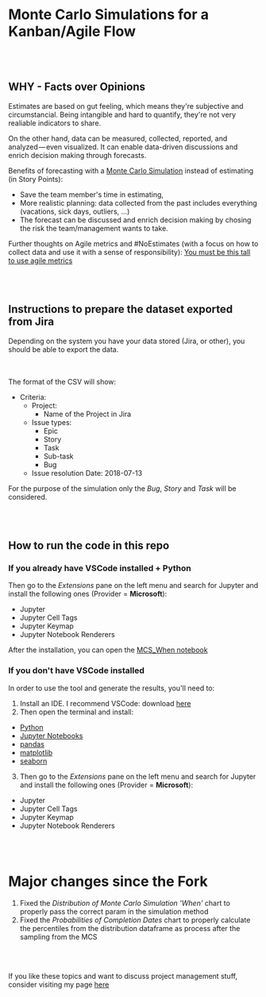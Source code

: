 # Monte Carlo Simulations for a Kanban/Agile Flow

<br><br>

## WHY - Facts over Opinions

Estimates are based on gut feeling, which means they're subjective and circumstancial. Being intangible and hard to quantify, they're not very realiable indicators to share. 

On the other hand, data can be measured, collected, reported, and analyzed — even visualized. It can enable data-driven discussions and enrich decision making through forecasts.

Benefits of forecasting with a [Monte Carlo Simulation](https://simple.wikipedia.org/wiki/Monte_Carlo_algorithm) instead of estimating (in Story Points): 
- Save the team member's time in estimating,
- More realistic planning: data collected from the past includes everything (vacations, sick days, outliers, ...)
- The forecast can be discussed and enrich decision making by chosing the risk the team/management wants to take.

Further thoughts on Agile metrics and #NoEstimates (with a focus on how to collect data and use it with a sense of responsibility): [You must be this tall to use agile metrics](https://medium.com/@jabopiti/you-must-be-this-tall-to-use-agile-metrics-9d2e3b4d4e20)

<br><br>

## Instructions to prepare the dataset exported from Jira

Depending on the system you have your data stored (Jira, or other), you should be able to export the data.

<br><br>
The format of the CSV will show:

- Criteria:
    - Project: 
        - Name of the Project in Jira
    - Issue types: 
        - Epic
        - Story
        - Task
        - Sub-task
        - Bug
    - Issue resolution Date: 2018-07-13

For the purpose of the simulation only the *Bug*, *Story* and *Task* will be considered.


<br><br>

## How to run the code in this repo

### If you already have VSCode installed + Python

Then go to the *Extensions* pane on the left menu and search for Jupyter and install the following ones (Provider = **Microsoft**):
- Jupyter
- Jupyter Cell Tags
- Jupyter Keymap
- Jupyter Notebook Renderers

After the installation, you can open the [MCS_When notebook](Generator/MCS_When.ipynb)

### If you don't have VSCode installed

In order to use the tool and generate the results, you'll need to:
1. Install an IDE. I recommend VSCode: download [here](https://code.visualstudio.com/download)
2. Then open the terminal and install:
- [Python](https://realpython.com/installing-python/)
- [Jupyter Notebooks](https://towardsdatascience.com/installing-jupyter-notebook-support-in-visual-studio-code-91887d644c5d)
- [pandas](https://pandas.pydata.org/docs/getting_started/install.html) 
- [matplotlib](https://matplotlib.org/stable/users/installing/index.html)
- [seaborn](https://seaborn.pydata.org/installing.html)
3. Then go to the *Extensions* pane on the left menu and search for Jupyter and install the following ones (Provider = **Microsoft**):
- Jupyter
- Jupyter Cell Tags
- Jupyter Keymap
- Jupyter Notebook Renderers 

<br><br>

# Major changes since the Fork

1. Fixed the *Distribution of Monte Carlo Simulation 'When'* chart to properly pass the correct param in the simulation method
2. Fixed the *Probabilities of Completion Dates* chart to properly calculate the percentiles from the distribution dataframe as process after the sampling from the MCS


<br><br>

If you like these topics and want to discuss project management stuff, consider visiting my page [here](https://bmhash.github.io/)
